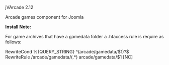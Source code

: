 jVArcade 2.12

Arcade games component for Joomla

<p><b>Install Note:</b></p>
<p>For game archives that have a gamedata folder a .htaccess rule is require as follows:</p>
<p>
RewriteCond %{QUERY_STRING} ^(arcade/gamedata/$1)?$<br>
RewriteRule /arcade/gamedata/(.*) arcade/gamedata/$1 [NC]
</p>

